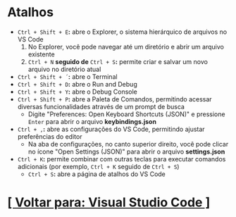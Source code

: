 # Atalhos

- `Ctrl + Shift + E`**:** abre o Explorer, o sistema hierárquico de arquivos no VS Code
    1. No Explorer, você pode navegar até um diretório e abrir um arquivo existente
    2. `Ctrl + N` **seguido de** `Ctrl + S`**:** permite criar e salvar um novo arquivo no diretório atual
- `Ctrl + Shift + ´`**:** abre o Terminal
- `Ctrl + Shift + D`**:** abre o Run and Debug
- `Ctrl + Shift + Y`**:** abre o Debug Console
- `Ctrl + Shift + P`**:** abre a Paleta de Comandos, permitindo acessar diversas funcionalidades através de um prompt de busca
    + Digite "Preferences: Open Keyboard Shortcuts (JSON)" e pressione `Enter` para abrir o arquivo **keybindings.json**
- `Ctrl + ,`**:** abre as configurações do VS Code, permitindo ajustar preferências do editor
    + Na aba de configurações, no canto superior direito, você pode clicar no ícone "Open Settings (JSON)" para abrir o arquivo **settings.json**
- `Ctrl + K`**:** permite combinar com outras teclas para executar comandos adicionais (por exemplo, `Ctrl + K` seguido de `Ctrl + S`)
    + `Ctrl + S`**:** abre a página de atalhos do VS Code

# [[ Voltar para: Visual Studio Code ]](./1-vs-code.md)